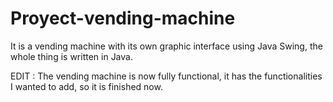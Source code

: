 # Proyect-vending-machine
It is a vending machine with its own graphic interface using Java Swing, the whole thing is written in Java.

EDIT : The vending machine is now fully functional, it has the functionalities I wanted to add, so it is finished now.
